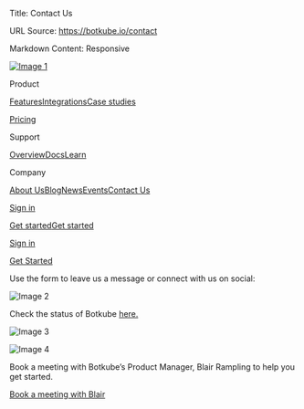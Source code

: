 Title: Contact Us

URL Source: https://botkube.io/contact

Markdown Content:
Responsive

[![Image 1](https://assets-global.website-files.com/633705de6adaa38599d8e258/6338148fa3f8a509639804fa_botkube-logo.svg)](https://botkube.io/)

Product

[Features](https://botkube.io/features)[Integrations](https://botkube.io/integrations)[Case studies](https://botkube.io/case-studies)

[Pricing](https://botkube.io/pricing)

Support

[Overview](https://botkube.io/support)[Docs](https://docs.botkube.io/)[Learn](https://botkube.io/learn)

Company

[About Us](https://botkube.io/about)[Blog](https://botkube.io/blog)[News](https://botkube.io/news)[Events](https://botkube.io/events)[Contact Us](https://botkube.io/contact)

[Sign in](https://app.testkube.io/)

[Get started](#)[Get started](https://app.botkube.io/)

[Sign in](https://app.botkube.io/)

[Get Started](https://app.botkube.io/)

Use the form to leave us a message or connect with us on social:

[](https://github.com/kubeshop/botkube)[](https://join.botkube.io/)[](https://twitter.com/botkube_io)[](https://www.linkedin.com/showcase/botkube/)[](https://www.youtube.com/playlist?list=PL2Vye-us8_x_5eqYQTBq7ZywupscaW5yA)

![Image 2](https://assets-global.website-files.com/633705de6adaa38599d8e258/64de5389c7d816d1f6530501_botkube-status-icon.svg)

Check the status of Botkube [here.](https://status.botkube.io/)

![Image 3](https://assets-global.website-files.com/633705de6adaa38599d8e258/64248f7486143f7980b84c40_botkube-contact-us-pers.svg)

![Image 4](https://assets-global.website-files.com/633705de6adaa38599d8e258/634ee5c0455ce28d5f1d965c_blair-rampling.jpeg)

Book a meeting with Botkube’s Product Manager, Blair Rampling to help you get started.

[Book a meeting with Blair](https://calendly.com/d/zg4-dfv-rv6/chat-with-the-botkube-team-60-minutes?month=2024-04)
